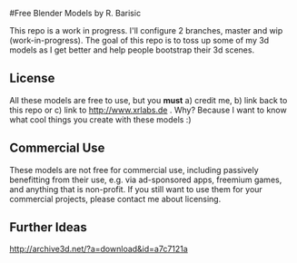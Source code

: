 #Free Blender Models by R. Barisic

This repo is a work in progress. I'll configure 2 branches, master and wip (work-in-progress).
The goal of this repo is to toss up some of my 3d models as I get better and help people bootstrap their 3d scenes.

## License

All these models are free to use, but you **must** a) credit me, b) link back to this repo or c) link to http://www.xrlabs.de . Why? Because I want to know what cool things you create with these models :)

## Commercial Use
These models are not free for commercial use, including passively benefitting from their use, e.g. via ad-sponsored apps, freemium games, and anything that is non-profit. If you still want to use them for your commercial projects, please contact me about licensing.



## Further Ideas

http://archive3d.net/?a=download&id=a7c7121a